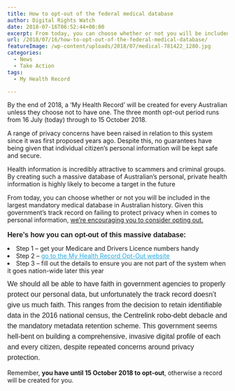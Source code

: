 ```yaml
---
title: How to opt-out of the federal medical database
author: Digital Rights Watch
date: 2018-07-16T06:52:44+00:00
excerpt: From today, you can choose whether or not you will be included in the largest mandatory medical database in Australian history. We’re encouraging you to consider opting out.
url: /2018/07/16/how-to-opt-out-of-the-federal-medical-database/
featureImage: /wp-content/uploads/2018/07/medical-781422_1280.jpg
categories:
  - News
  - Take Action
tags:
  - My Health Record

---
```

By the end of 2018, a ‘My Health Record’ will be created for every Australian unless they choose not to have one. The three month opt-out period runs from 16 July (today) through to 15 October 2018.

A range of privacy concerns have been raised in relation to this system since it was first proposed years ago. Despite this, no guarantees have being given that individual citizen’s personal information will be kept safe and secure.

Health information is incredibly attractive to scammers and criminal groups. By creating such a massive database of Australian’s personal, private health information is highly likely to become a target in the future

From today, you can choose whether or not you will be included in the largest mandatory medical database in Australian history. Given this government’s track record on failing to protect privacy when in comes to personal information, <u>we’re encouraging you to consider opting out.</u>

<p style="margin: 10px 0; padding: 0; mso-line-height-rule: exactly; -ms-text-size-adjust: 100%; -webkit-text-size-adjust: 100%; color: #202020; font-family: Helvetica; font-size: 16px; line-height: 150%; text-align: left;">
  <strong>Here&#8217;s how you can opt-out of this massive database:</strong>
</p>

<li style="mso-line-height-rule: exactly; -ms-text-size-adjust: 100%; -webkit-text-size-adjust: 100%;">
  Step 1 &#8211; get your Medicare and Drivers Licence numbers handy
</li>
<li style="mso-line-height-rule: exactly; -ms-text-size-adjust: 100%; -webkit-text-size-adjust: 100%;">
  Step 2 &#8211; <a style="mso-line-height-rule: exactly; -ms-text-size-adjust: 100%; -webkit-text-size-adjust: 100%; color: #2baadf; font-weight: normal; text-decoration: underline;" href="https://digitalrightswatch.us12.list-manage.com/track/click?u=44613b511a49dd01d99e07112&id=72c352683f&e=1c7ac2191d" target="_blank" rel="noopener">go to the My Health Record Opt-Out website</a>
</li>
<li style="mso-line-height-rule: exactly; -ms-text-size-adjust: 100%; -webkit-text-size-adjust: 100%;">
  Step 3 &#8211; fill out the details to ensure you are not part of the system when it goes nation-wide later this year
</li>

<p style="margin: 10px 0; padding: 0; mso-line-height-rule: exactly; -ms-text-size-adjust: 100%; -webkit-text-size-adjust: 100%; color: #202020; font-family: Helvetica; font-size: 16px; line-height: 150%; text-align: left;">
  We should all be able to have faith in government agencies to properly protect our personal data, but unfortunately the track record doesn&#8217;t give us much faith. This ranges from the decision to retain identifiable data in the 2016 national census, the Centrelink robo-debt debacle and the mandatory metadata retention scheme. This government seems hell-bent on building a comprehensive, invasive digital profile of each and every citizen, despite repeated concerns around privacy protection.
</p>

Remember, **you have until 15 October 2018 to opt-out**, otherwise a record will be created for you.